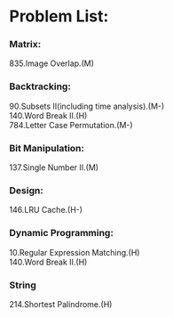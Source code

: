 # Problem List:  
  
### Matrix:  
835.Image Overlap.(M)

### Backtracking:  
90.Subsets II(including time analysis).(M-)  
140.Word Break II.(H)  
784.Letter Case Permutation.(M-)

### Bit Manipulation:
137.Single Number II.(M)

### Design:
146.LRU Cache.(H-)

### Dynamic Programming:
10.Regular Expression Matching.(H)  
140.Word Break II.(H)

### String
214.Shortest Palindrome.(H)

